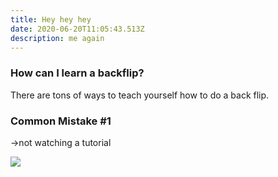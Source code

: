 ```yaml
---
title: Hey hey hey
date: 2020-06-20T11:05:43.513Z
description: me again
---
```

### How can I learn a backflip?

There are tons of ways to teach yourself how to do a back flip.

### Common Mistake #1

→not watching a tutorial

<player></player>

<stage></stage>

<img src="/brand.png" ></img>